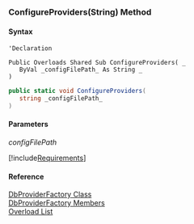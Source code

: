 ﻿### ConfigureProviders(String) Method

#### Syntax

```vbnet
'Declaration

Public Overloads Shared Sub ConfigureProviders( _
   ByVal _configFilePath_ As String _
) 
```

```csharp
public static void ConfigureProviders( 
   string _configFilePath_
)
```

#### Parameters

_configFilePath_

[!include[Requirements](../partials/requirements.md)]

#### Reference

[DbProviderFactory Class](FChoice.Common~FChoice.Common.Data.DbProviderFactory.md)  
[DbProviderFactory Members](FChoice.Common~FChoice.Common.Data.DbProviderFactory_members.md)  
[Overload List](FChoice.Common~FChoice.Common.Data.DbProviderFactory~ConfigureProviders.md)